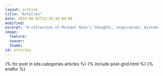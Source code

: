 ```yaml
---
layout: archive
title: "Articles"
date: 2014-06-02T12:26:34-04:00
modified:
excerpt: "A collection of Michael Rose’s thoughts, inspiration, mistakes, and other minutia."
image:
  feature:
  teaser:
  thumb:
id: articles  
---
```


<div class="tiles">
{% for post in site.categories.articles %}
  {% include post-grid.html %}
{% endfor %}
</div><!-- /.tiles -->

